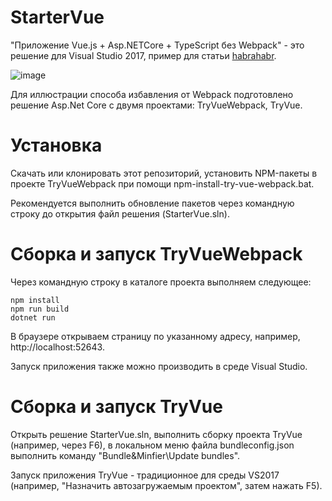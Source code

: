# StarterVue
"Приложение Vue.js + Asp.NETCore + TypeScript без Webpack" - это решение для Visual Studio 2017, пример для статьи [habrahabr](https://habrahabr.ru/post/349880/).

![image](https://habrastorage.org/webt/fq/28/_d/fq28_d4hgcvuvhwoatayx1ojrio.png) 

Для иллюстрации способа избавления от Webpack подготовлено решение Asp.Net Core с двумя проектами: TryVueWebpack, TryVue.

# Установка

Скачать или клонировать этот репозиторий, установить NPM-пакеты в проекте TryVueWebpack при помощи npm-install-try-vue-webpack.bat.

Рекомендуется выполнить обновление пакетов через командную строку до открытия файл решения (StarterVue.sln).

# Сборка и запуск TryVueWebpack
Через командную строку в каталоге проекта выполняем следующее:
```dos
npm install
npm run build
dotnet run
```
В браузере открываем страницу по указанному адресу, например, http://localhost:52643.

Запуск приложения также можно производить в среде Visual Studio.

# Сборка и запуск TryVue
Открыть решение StarterVue.sln, выполнить сборку проекта TryVue (например, через F6), в локальном меню файла bundleconfig.json выполнить команду "Bundle&Minfier\Update bundles".

Запуск приложения TryVue - традиционное для среды VS2017 (например, "Назначить автозагружаемым проектом", затем нажать F5).
